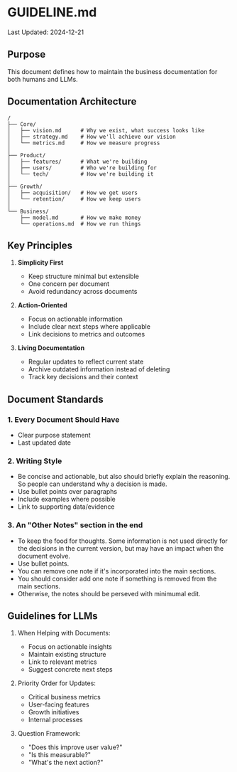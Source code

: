 # GUIDELINE.md

Last Updated: 2024-12-21

## Purpose

This document defines how to maintain the business documentation for both humans
and LLMs.

## Documentation Architecture

```
/
├── Core/
│   ├── vision.md      # Why we exist, what success looks like
│   ├── strategy.md    # How we'll achieve our vision
│   └── metrics.md     # How we measure progress
│
├── Product/
│   ├── features/      # What we're building
│   ├── users/         # Who we're building for
│   └── tech/          # How we're building it
│
├── Growth/
│   ├── acquisition/   # How we get users
│   └── retention/     # How we keep users
│
└── Business/
    ├── model.md       # How we make money
    └── operations.md  # How we run things
```

## Key Principles

1. **Simplicity First**

   - Keep structure minimal but extensible
   - One concern per document
   - Avoid redundancy across documents

2. **Action-Oriented**

   - Focus on actionable information
   - Include clear next steps where applicable
   - Link decisions to metrics and outcomes

3. **Living Documentation**

   - Regular updates to reflect current state
   - Archive outdated information instead of deleting
   - Track key decisions and their context

## Document Standards

### 1. Every Document Should Have

- Clear purpose statement
- Last updated date

### 2. Writing Style

- Be concise and actionable, but also should briefly explain the reasoning. So
  people can understand why a decision is made.
- Use bullet points over paragraphs
- Include examples where possible
- Link to supporting data/evidence

### 3. An "Other Notes" section in the end

- To keep the food for thoughts. Some information is not used directly for the
  decisions in the current version, but may have an impact when the document
  evolve.
- Use bullet points.
- You can remove one note if it's incorporated into the main sections.
- You should consider add one note if something is removed from the main
  sections.
- Otherwise, the notes should be perseved with minimumal edit.

## Guidelines for LLMs

1. When Helping with Documents:

   - Focus on actionable insights
   - Maintain existing structure
   - Link to relevant metrics
   - Suggest concrete next steps

2. Priority Order for Updates:

   - Critical business metrics
   - User-facing features
   - Growth initiatives
   - Internal processes

3. Question Framework:

   - "Does this improve user value?"
   - "Is this measurable?"
   - "What's the next action?"
